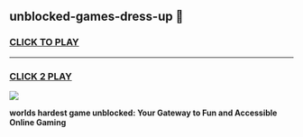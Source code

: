 
## unblocked-games-dress-up 👋
<h3>
<a href="https://premium.freeplayer.one?title=unblocked-games-dress-up&ref=14F">CLICK TO PLAY</a></h3>
<hr>

<h3>
<a href="https://premium.freeplayer.one?title=unblocked-games-dress-up&ref=14F">CLICK 2 PLAY</a>
  
</h3>

<a href="https://premium.freeplayer.one?title=unblocked-games-dress-up&ref=12F/"><img src="https://clearcache.store/games.png"></a>


**worlds hardest game unblocked: Your Gateway to Fun and Accessible Online Gaming**
